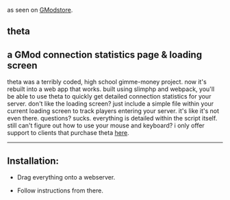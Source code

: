 as seen on [GModstore](https://gmodstore.com/scripts/view/2806).

## theta

## a GMod connection statistics page & loading screen

theta was a terribly coded, high school gimme-money project. now it's rebuilt into a web app that works. built using slimphp and webpack, you'll be able to use theta to quickly get detailed connection statistics for your server. don't like the loading screen? just include a simple file within your current loading screen to track players entering your server. it's like it's not even there.
questions? sucks. everything is detailed within the script itself. still can't figure out how to use your mouse and keyboard? i only offer support to clients that purchase theta [here](https://gmodstore.com/scripts/view/2806).

---

## Installation:

- Drag everything onto a webserver.

- Follow instructions from there.
